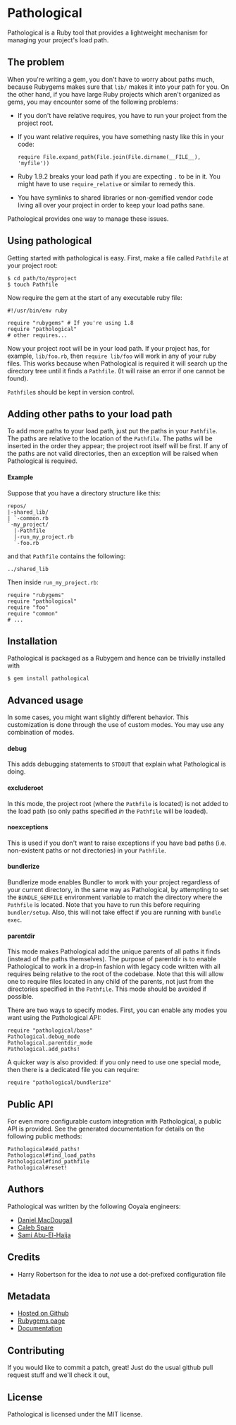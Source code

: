 Pathological
============

Pathological is a Ruby tool that provides a lightweight mechanism for managing your project's load path.

The problem
-----------

When you're writing a gem, you don't have to worry about paths much, because Rubygems makes sure that `lib/`
makes it into your path for you. On the other hand, if you have large Ruby projects which aren't organized as
gems, you may encounter some of the following problems:

  * If you don't have relative requires, you have to run your project from the project root.
  * If you want relative requires, you have something nasty like this in your code:

        require File.expand_path(File.join(File.dirname(__FILE__), 'myfile'))

  * Ruby 1.9.2 breaks your load path if you are expecting `.` to be in it. You might have to use
    `require_relative` or similar to remedy this.
  * You have symlinks to shared libraries or non-gemified vendor code living all over your project in order
    to keep your load paths sane.

Pathological provides one way to manage these issues.

Using pathological
------------------

Getting started with pathological is easy. First, make a file called `Pathfile` at your project root:

    $ cd path/to/myproject
    $ touch Pathfile

Now require the gem at the start of any executable ruby file:

    #!/usr/bin/env ruby

    require "rubygems" # If you're using 1.8
    require "pathological"
    # other requires...

Now your project root will be in your load path. If your project has, for example, `lib/foo.rb`, then `require
lib/foo` will work in any of your ruby files. This works because when Pathological is required it will search
up the directory tree until it finds a `Pathfile`. (It will raise an error if one cannot be found).

`Pathfile`s should be kept in version control.

Adding other paths to your load path
------------------------------------

To add more paths to your load path, just put the paths in your `Pathfile`. The paths are relative to the
location of the `Pathfile`. The paths will be inserted in the order they appear; the project root itself will
be first. If any of the paths are not valid directories, then an exception will be raised when Pathological is
required.

#### Example

Suppose that you have a directory structure like this:

    repos/
    |-shared_lib/
    | `-common.rb
    `-my_project/
      |-Pathfile
      |-run_my_project.rb
      `-foo.rb

and that `Pathfile` contains the following:

    ../shared_lib

Then inside `run_my_project.rb`:

    require "rubygems"
    require "pathological"
    require "foo"
    require "common"
    # ...

Installation
------------

Pathological is packaged as a Rubygem and hence can be trivially installed with

    $ gem install pathological

Advanced usage
--------------

In some cases, you might want slightly different behavior. This customization is done through the use of
custom modes. You may use any combination of modes.

#### debug

This adds debugging statements to `STDOUT` that explain what Pathological is doing.

#### excluderoot

In this mode, the project root (where the `Pathfile` is located) is not added to the load path (so only paths
specified *in* the `Pathfile` will be loaded).

#### noexceptions

This is used if you don't want to raise exceptions if you have bad paths (i.e. non-existent paths or not
directories) in your `Pathfile`.

#### bundlerize

Bundlerize mode enables Bundler to work with your project regardless of your current directory, in the same
way as Pathological, by attempting to set the `BUNDLE_GEMFILE` environment variable to match the directory
where the `Pathfile` is located. Note that you have to run this before requiring `bundler/setup`. Also, this
will not take effect if you are running with `bundle exec`.

#### parentdir

This mode makes Pathological add the unique parents of all paths it finds (instead of the paths themselves).
The purpose of parentdir is to enable Pathological to work in a drop-in fashion with legacy code written with
all requires being relative to the root of the codebase. Note that this will allow one to require files
located in any child of the parents, not just from the directories specified in the `Pathfile`. This mode
should be avoided if possible.

There are two ways to specify modes. First, you can enable any modes you want using the Pathological API:

    require "pathological/base"
    Pathological.debug_mode
    Pathological.parentdir_mode
    Pathological.add_paths!

A quicker way is also provided: if you only need to use one special mode, then there is a dedicated file you
can require:

    require "pathological/bundlerize"

Public API
----------

For even more configurable custom integration with Pathological, a public API is provided. See the generated
documentation for details on the following public methods:

    Pathological#add_paths!
    Pathological#find_load_paths
    Pathological#find_pathfile
    Pathological#reset!

Authors
-------

Pathological was written by the following Ooyala engineers:

* [Daniel MacDougall](mailto:dmac@ooyala.com)
* [Caleb Spare](mailto:caleb@ooyala.com)
* [Sami Abu-El-Haija](mailto:sami@ooyala.com)

Credits
-------

* Harry Robertson for the idea to *not* use a dot-prefixed configuration file

Metadata
--------

* [Hosted on Github](https://github.com/ooyala/pathological)
* [Rubygems page](https://rubygems.org/gems/pathological)
* [Documentation](http://rubydoc.info/github/ooyala/pathological/master/frames)

Contributing
------------

If you would like to commit a patch, great! Just do the usual github pull request stuff and we'll check it
out[.](http://www.randomkittengenerator.com/)

License
-------

Pathological is licensed under the MIT license.
